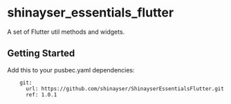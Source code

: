 # shinayser_essentials_flutter

A set of Flutter util methods and widgets.

## Getting Started

Add this to your pusbec.yaml dependencies:
```shinayser_essentials_flutter:
    git:
      url: https://github.com/shinayser/ShinayserEssentialsFlutter.git
      ref: 1.0.1
 ```
